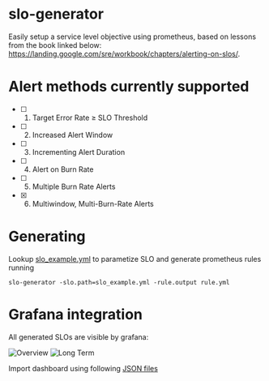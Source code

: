 # slo-generator
Easily setup a service level objective using prometheus, based on lessons from the book linked below: https://landing.google.com/sre/workbook/chapters/alerting-on-slos/.


# Alert methods currently supported

- [ ] 1. Target Error Rate ≥ SLO Threshold
- [ ] 2. Increased Alert Window
- [ ] 3. Incrementing Alert Duration
- [ ] 4. Alert on Burn Rate
- [ ] 5. Multiple Burn Rate Alerts
- [x] 6. Multiwindow, Multi-Burn-Rate Alerts

# Generating

Lookup [slo_example.yml](./slo_example.yml) to parametize SLO and generate prometheus rules running

```
slo-generator -slo.path=slo_example.yml -rule.output rule.yml
```

# Grafana integration

All generated SLOs are visible by grafana:

![Overview](https://github.com/globocom/slo-generator/raw/master/grafana-screenshots/slo-overview.png)
![Long Term](https://github.com/globocom/slo-generator/raw/master/grafana-screenshots/slo-long-term.png)

Import dashboard using following [JSON files](./grafana-dashboards)
